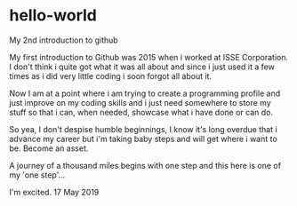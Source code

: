 # hello-world
My 2nd introduction to github

My first introduction to Github was 2015 when i worked at ISSE Corporation. I don't think i quite got what it was all about and since i just used it a few times as i did very little coding i soon forgot all about it. 

Now I am at a point where i am trying to create a programming profile and just improve on my coding skills and i just need somewhere to store my stuff so that i can, when needed, showcase what i have done or can do.

So yea, I don't despise humble beginnings, I know it's long overdue that i advance my career but i'm taking baby steps and will get where i want to be. Become an asset. 

A journey of a thousand miles begins with one step and this here is one of my 'one step'...

I'm excited. 17 May 2019
